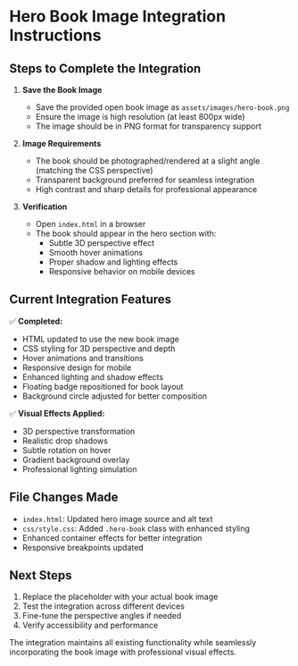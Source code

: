 # Hero Book Image Integration Instructions

## Steps to Complete the Integration

1. **Save the Book Image**
   - Save the provided open book image as `assets/images/hero-book.png`
   - Ensure the image is high resolution (at least 800px wide)
   - The image should be in PNG format for transparency support

2. **Image Requirements**
   - The book should be photographed/rendered at a slight angle (matching the CSS perspective)
   - Transparent background preferred for seamless integration
   - High contrast and sharp details for professional appearance

3. **Verification**
   - Open `index.html` in a browser
   - The book should appear in the hero section with:
     - Subtle 3D perspective effect
     - Smooth hover animations
     - Proper shadow and lighting effects
     - Responsive behavior on mobile devices

## Current Integration Features

✅ **Completed:**
- HTML updated to use the new book image
- CSS styling for 3D perspective and depth
- Hover animations and transitions
- Responsive design for mobile
- Enhanced lighting and shadow effects
- Floating badge repositioned for book layout
- Background circle adjusted for better composition

✅ **Visual Effects Applied:**
- 3D perspective transformation
- Realistic drop shadows
- Subtle rotation on hover
- Gradient background overlay
- Professional lighting simulation

## File Changes Made

- `index.html`: Updated hero image source and alt text
- `css/style.css`: Added `.hero-book` class with enhanced styling
- Enhanced container effects for better integration
- Responsive breakpoints updated

## Next Steps

1. Replace the placeholder with your actual book image
2. Test the integration across different devices
3. Fine-tune the perspective angles if needed
4. Verify accessibility and performance

The integration maintains all existing functionality while seamlessly incorporating the book image with professional visual effects.